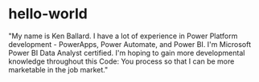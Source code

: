 # hello-world
"My name is Ken Ballard. I have a lot of experience in Power Platform development - PowerApps, Power Automate, and Power BI. I'm Microsoft Power BI Data Analyst certified. I'm hoping to gain more developmental knowledge throughout this Code: You process so that I can be more marketable in the job market."
